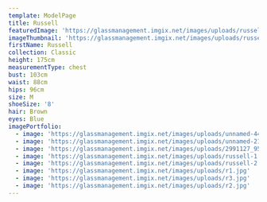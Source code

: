 ```yaml
---
template: ModelPage
title: Russell
featuredImage: 'https://glassmanagement.imgix.net/images/uploads/russellbanner79138.jpg'
imageThumbnail: 'https://glassmanagement.imgix.net/images/uploads/russell_lrg-5.jpg'
firstName: Russell
collection: Classic
height: 175cm
measurementType: chest
bust: 103cm
waist: 88cm
hips: 96cm
size: M
shoeSize: '8'
hair: Brown
eyes: Blue
imagePortfolio:
  - image: 'https://glassmanagement.imgix.net/images/uploads/unnamed-44.jpg'
  - image: 'https://glassmanagement.imgix.net/images/uploads/unnamed-21.jpg'
  - image: 'https://glassmanagement.imgix.net/images/uploads/2991127_9505070.jpg'
  - image: 'https://glassmanagement.imgix.net/images/uploads/russell-1.jpg'
  - image: 'https://glassmanagement.imgix.net/images/uploads/russell-2.jpg'
  - image: 'https://glassmanagement.imgix.net/images/uploads/r1.jpg'
  - image: 'https://glassmanagement.imgix.net/images/uploads/r3.jpg'
  - image: 'https://glassmanagement.imgix.net/images/uploads/r2.jpg'
---
```


